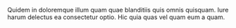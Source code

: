 Quidem in doloremque illum quam quae blanditiis quis omnis quisquam. Iure harum delectus ea consectetur optio. Hic quia quas vel quam eum a quam.